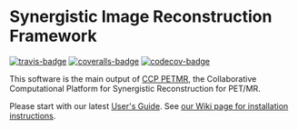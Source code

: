 # Synergistic Image Reconstruction Framework

[![travis-badge]][travis]
[![coveralls-badge]][coveralls] [![codecov-badge]][codecov]

This software is the main output of [CCP PETMR](https://www.ccppetmr.ac.uk), the Collaborative Computational 
Platform for Synergistic Reconstruction for PET/MR.

Please start with our latest [User's Guide](doc/UserGuide.md).
See [our Wiki page for installation instructions](https://github.com/CCPPETMR/SIRF/wiki/Installation-instructions). 

[coveralls-badge]: https://coveralls.io/repos/github/CCPPETMR/SIRF/badge.svg?branch=master
[coveralls]: https://coveralls.io/github/CCPPETMR/SIRF?branch=master
[codecov-badge]: https://codecov.io/gh/CCPPETMR/SIRF/branch/master/graph/badge.svg
[codecov]: https://codecov.io/gh/CCPPETMR/SIRF
[travis-badge]: https://travis-ci.org/CCPPETMR/SIRF.svg?branch=master
[travis]: https://travis-ci.org/CCPPETMR/SIRF
